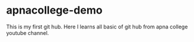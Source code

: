 # apnacollege-demo
This is my first git hub. Here I learns all basic of git hub from apna college youtube channel.
